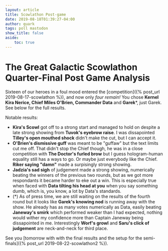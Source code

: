 ```yaml
---
layout: article
title: Scowlathon Post-game
date: 2019-08-18T01:39:27-04:00
author: quark
tags: poll mastodon 
show_title: false
aside:
    toc: true
---
```


# The Great Galactic Scowlathon Quarter-Final Post Game Analysis
Sixteen of our heroes in a foul mood entered the [competition]({% post_url 2019-08-17-scowlathon %}), and now only *four remain!* You chose **Kernel Kira Nerice, Chief Miles O'Brien, Commander Data** and **Garek***, just Garek. See below for the full results. 

Notable results:

- **Kira's Scowl** got off to a strong start and managed to hold on despite a late strong showing from **Tuvok's eyebrow raise**. I was dissapointed **Tilley's open mouthed shock** didn't make the cut, but I can accept it.
- **O'Brien's dismissive guff** was meant to be "guffaw" but the text limits cut me off. That didn't stop the Chief though, he was in a close competition with **The Doctor's furled brow** but I guess hologram-human equality still has a ways to go. Or maybe just everybody like the Chief. **Riker saying "damn"** made a surpisingly strong showing.
- **Jadzia's sad sigh** of judgement made a strong showing, numerically beating the winners of the previous two rounds, but as we got more respondants it became harder to eke out a win. This is especially true when faced with **Data tilting his head at you** when you say something dumb, which is, you know, a lot by Data's standards.
- (*) As of press time, we are still waiting on the results of the fourth round but it looks like **Garek's knowing nod** is running away with the show. He already has as many votes numerically as Data, easily beating **Janeway's smirk** which performed weaker than I had expected, nothing would wither my confidence more than Captain Janeway being dissapointed in me. Interestingly **Worf's growl** and **Saru's click of judgement** are neck-and-neck for third place.

See you [tomorrow with with the final results and the setup for the semi-finals]({% post_url 2019-08-22-scowlathon2 %}).

